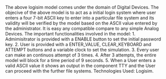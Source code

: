 The above logisim model comes under the domain of Digital Devices. The objecive of the above model is to act as a initial login system where user enters a four 7-bit ASCII key to enter into a particular file system and its validity will be verified by the model based on the ASCII value entered by the administrator. It is easy any compatible compare to any simple Analog Devices. The important functionalities involved in the model: 1. Admimisitrator is provided with a ENABLE button to set the initial password key. 2. User is provided with a ENTER_VALUE, CLEAR_KEYBOARD and ATTEMPT buttons and a variable clock to set the simulation. 3. Every user can make an continuos attempt of 3 times. 4. After 3 attempts, the entire model will block for a time period of 9 seconds. 5. When a User enters a valid ASCII value it shows an output in the component TTY and the User can proceed with the further file systems. Technologies Used: Logisim.
